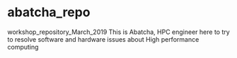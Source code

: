 # abatcha_repo
workshop_repository_March_2019
This is Abatcha, HPC engineer
here to try to resolve software and hardware issues about High performance computing
